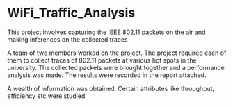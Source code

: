 WiFi_Traffic_Analysis
=====================

This project involves capturing the IEEE 802.11 packets on the air and making inferences on the collected traces

A team of two members worked on the project. The project required each of them to collect traces of 802.11 packets at various hot spots in the university. The collected packets were brought together and a performance analysis was made. The results were recorded in the report attached. 

A wealth of information was obtained. Certain attributes like throughput, efficiency etc were studied. 
